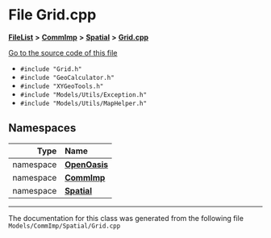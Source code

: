 

# File Grid.cpp



[**FileList**](files.md) **>** [**CommImp**](dir_6202b98a8704f42b1ea358646461643f.md) **>** [**Spatial**](dir_47a0bcc12c466f07097ed8db741700fa.md) **>** [**Grid.cpp**](_grid_8cpp.md)

[Go to the source code of this file](_grid_8cpp_source.md)



* `#include "Grid.h"`
* `#include "GeoCalculator.h"`
* `#include "XYGeoTools.h"`
* `#include "Models/Utils/Exception.h"`
* `#include "Models/Utils/MapHelper.h"`













## Namespaces

| Type | Name |
| ---: | :--- |
| namespace | [**OpenOasis**](namespace_open_oasis.md) <br> |
| namespace | [**CommImp**](namespace_open_oasis_1_1_comm_imp.md) <br> |
| namespace | [**Spatial**](namespace_open_oasis_1_1_comm_imp_1_1_spatial.md) <br> |





















































------------------------------
The documentation for this class was generated from the following file `Models/CommImp/Spatial/Grid.cpp`

